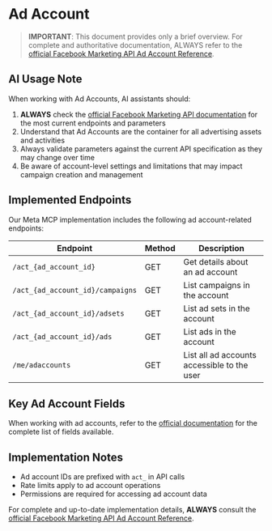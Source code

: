 # Ad Account

> **IMPORTANT**: This document provides only a brief overview. For complete and authoritative documentation, ALWAYS refer to the [official Facebook Marketing API Ad Account Reference](https://developers.facebook.com/docs/marketing-api/reference/ad-account).

## AI Usage Note

When working with Ad Accounts, AI assistants should:
1. **ALWAYS** check the [official Facebook Marketing API documentation](https://developers.facebook.com/docs/marketing-api/reference/ad-account) for the most current endpoints and parameters
2. Understand that Ad Accounts are the container for all advertising assets and activities
3. Always validate parameters against the current API specification as they may change over time
4. Be aware of account-level settings and limitations that may impact campaign creation and management

## Implemented Endpoints

Our Meta MCP implementation includes the following ad account-related endpoints:

| Endpoint | Method | Description |
|----------|--------|-------------|
| `/act_{ad_account_id}` | GET | Get details about an ad account |
| `/act_{ad_account_id}/campaigns` | GET | List campaigns in the account |
| `/act_{ad_account_id}/adsets` | GET | List ad sets in the account |
| `/act_{ad_account_id}/ads` | GET | List ads in the account |
| `/me/adaccounts` | GET | List all ad accounts accessible to the user |

## Key Ad Account Fields

When working with ad accounts, refer to the [official documentation](https://developers.facebook.com/docs/marketing-api/reference/ad-account) for the complete list of fields available.

## Implementation Notes

- Ad account IDs are prefixed with `act_` in API calls
- Rate limits apply to ad account operations
- Permissions are required for accessing ad account data

For complete and up-to-date implementation details, **ALWAYS** consult the [official Facebook Marketing API Ad Account Reference](https://developers.facebook.com/docs/marketing-api/reference/ad-account).
